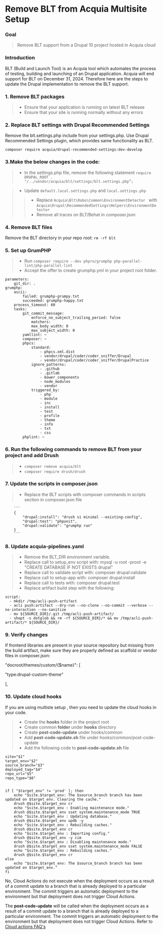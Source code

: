 # Remove BLT from Acquia Multisite Setup

### Goal
> Remove BLT support from a Drupal 10 project hosted in Acquia cloud

### Introduction
BLT (Build and Launch Tool) is an Acquia tool which automates the process of testing, building and launching of an Drupal application. Acquia will end support for BLT on December 31, 2024.  Therefore here are the steps to update the Drupal implementation to remove the BLT support.

 ### 1. Remove BLT packages
   >- Ensure that your application is running on latest BLT release
   >- Ensure that your site is running normally without any errors
 ### 2. Replace BLT settings with Drupal Recommended Settings
 Remove the blt.settings.php include from your settings.php. Use Drupal Recommended Settings
 plugin, which provides same functionality as BLT.

````
composer require acquia/drupal-recommended-settings:dev-develop
````
### 3.Make the below changes in the code:
>- In the settings.php file, remove the following statement
```require DRUPAL_ROOT . "/../vendor/acquia/blt/settings/blt.settings.php”;```

>-  Update ```default.local.settings.php``` and  ```local.settings.php```
>>- Replace ```Acquia\Blt\Robo\Common\EnvironmentDetector
``` with ```Acquia\Drupal\RecommendedSettings\Helpers\EnvironmentDetector```
>>- Remove all traces on BLT/Behat in composer.json


### 4. Remove BLT files
Remove the BLT directory in your repo root: ```rm -rf blt```

### 5. Set up GrumPHP
>- Run ```composer require --dev phpro/grumphp php-parallel-lint/php-parallel-lint```
>- Accept the offer to create grumphp.yml in your project root folder.

```
parameters:
    git_dir: .
grumphp:
    ascii:
        failed: grumphp-grumpy.txt
        succeeded: grumphp-happy.txt
    process_timeout: 60
    tasks:
        git_commit_message:
            enforce_no_subject_trailing_period: false
            matchers:
            max_body_width: 0
            max_subject_width: 0
        yamllint: ~
        composer: ~
        phpcs:
            standard:
                - phpcs.xml.dist
                - vendor/drupal/coder/coder_sniffer/Drupal
                - vendor/drupal/coder/coder_sniffer/DrupalPractice
            ignore_patterns:
                - .github
                - .gitlab
                - bower_components
                - node_modules
                - vendor
            triggered_by:
                - php
                - module
                - inc
                - install
                - test
                - profile
                - theme
                - info
                - txt
                - css
        phplint: ~

```
### 6. Run the following commands to remove BLT from your project  and add Drush
>- ```composer remove acquia/blt```
>- ```composer require drush/drush```

### 7. Update the scripts in composer.json
>- Replace the BLT scripts with composer commands in scripts section in composer.json file

        ```
        {
            "drupal:install": "drush si minimal --existing-config",
            "drupal:test": "phpunit",
            "drupal:validate": "grumphp run"
        }
        ```
### 8. Update acquia-pipelines.yaml
>- Remove the BLT_DIR environment variable.
>- Replace call to setup_env script with: mysql -u root -proot -e "CREATE DATABASE IF NOT EXISTS drupal"
>- Replace call to validate script with: composer drupal:validate
>- Replace call to setup-app with: composer drupal:install
>- Replace call to tests with: composer drupal:test
>- Replace artifact build step with the following:
```
script:
  - mkdir /tmp/acli-push-artifact
  - acli push:artifact --dry-run --no-clone --no-commit --verbose --no-interaction --no-sanitize
  - mv ${SOURCE_DIR}/.git /tmp/acli-push-artifact/
  - shopt -s dotglob && rm -rf ${SOURCE_DIR}/* && mv /tmp/acli-push-artifact/* ${SOURCE_DIR}/

```
### 9. Verify changes
If frontend libraries are present in your source repository but missing from the build artifact, make sure they are properly defined as scaffold or vendor files in composer.json:

"docroot/themes/custom/{$name}": [

  "type:drupal-custom-theme"

],
### 10. Update cloud hooks
If you are using multiste setup , then you need to update the cloud hooks in your code.

>- Create the **hooks** folder in the project root
>- Create common **folder** under **hooks** directory
>- Create **post-code-update** under hooks/common
>- Add **post-code-update.sh** file under hooks/common/post-code-update
>- Add the following code to **post-code-update.sh** file
```
site="$1"
target_env="$2"
source_branch="$3"
deployed_tag="$4"
repo_url="$5"
repo_type="$6"


if [ "$target_env" != 'prod' ]; then
    echo "$site.$target_env: The $source_branch branch has been updated on $target_env. Clearing the cache."
    drush @$site.$target_env cr
    echo "$site.$target_env : Enabling maintenance mode."
    drush @$site.$target_env sset system.maintenance_mode TRUE
    echo "$site.$target_env : Updating database."
    drush @$site.$target_env updb -y
    echo "$site.$target_env : Rebuilding caches."
    drush @$site.$target_env cr
    echo "$site.$target_env : Importing config."
    drush @$site.$target_env -y cim
    echo "$site.$target_env : Disabling maintenance mode."
    drush @$site.$target_env sset system.maintenance_mode FALSE
    echo "$site.$target_env : Rebuilding caches."
    drush @$site.$target_env cr
else
    echo "$site.$target_env: The $source_branch branch has been updated on $target_env."
fi

```
No, Cloud Actions do not execute when the deployment occurs as a result of a commit update to a branch that is already deployed to a particular environment. The commit triggers an automatic deployment to the environment but that deployment does not trigger Cloud Actions.


The **post-code-update** will be called when the deployment occurs as a result of a commit update to a branch that is already deployed to a particular environment. The commit triggers an automatic deployment to the environment but that deployment does not trigger Cloud Actions.
Refer to [Cloud actions FAQ's](https://docs.acquia.com/acquia-cloud-platform/manage-apps/cloud-actions/faq)
